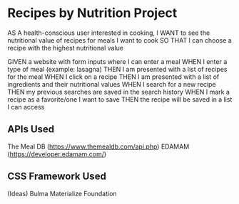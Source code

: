 # Recipes by Nutrition Project

AS A health-conscious user interested in cooking,
I WANT to see the nutritional value of recipes for meals I want to cook
SO THAT I can choose a recipe with the highest nutritional value

GIVEN a website with form inputs where I can enter a meal
WHEN I enter a type of meal (example: lasagna)
THEN I am presented with a list of recipes for the meal
WHEN I click on a recipe
THEN I am presented with a list of ingredients and their nutritional values
WHEN I search for a new recipe
THEN my previous searches are saved in the search history
WHEN I mark a recipe as a favorite/one I want to save
THEN the recipe will be saved in a list I can access

## APIs Used

The Meal DB (https://www.themealdb.com/api.php)
EDAMAM (https://developer.edamam.com/)

## CSS Framework Used

(Ideas)
Bulma
Materialize
Foundation

